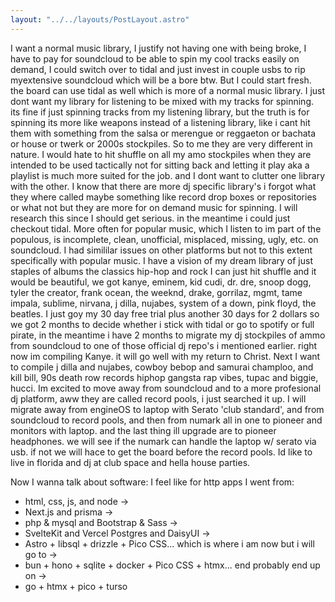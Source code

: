```yaml
---
layout: "../../layouts/PostLayout.astro"
---
```


I want a normal music library, I justify not having one with being broke, I have to pay for soundcloud to be able to spin my cool tracks easily on demand, I could switch over to tidal and just invest in couple usbs to rip myextensive soundcloud which will be a bore btw. But I could start fresh. the board can use tidal as well which is more of a normal music library. I just dont want my library for listening to be mixed with my tracks for spinning. its fine if just spinning tracks from my listening library, but the truth is for spinning its more like weapons instead of a listening library, like i cant hit them with something from the salsa or merengue or reggaeton or bachata or house or twerk or 2000s stockpiles. So to me they are very different in nature. I would hate to hit shuffle on all my amo stockpiles when they are intended to be used tactically not for sitting back and letting it play aka a playlist is much more suited for the job. and I dont want to clutter one library with the other. I know that there are more dj specific library's i forgot what they where called maybe something like record drop boxes or repositories or what not but they are more for on demand music for spinning. I will research this since I should get serious. in the meantime i could just checkout tidal. More often for popular music, which I listen to im  part of the populous, is incomplete, clean, unofficial, misplaced, missing, ugly, etc. on soundcloud. I had simililar issues on other platforms but not to this extent specifically with popular music. I have a vision of my dream library of just staples of albums the classics hip-hop and rock I can just hit shuffle and it would be beautiful, we got kanye, eminem, kid cudi, dr. dre, snoop dogg, tyler the creator, frank ocean, the weeknd, drake, gorrilaz, mgmt, tame impala, sublime, nirvana, j dilla, nujabes, system of a down, pink floyd, the beatles. I just goy my 30 day free trial plus another 30 days for 2 dollars so we got 2 months to decide whether i stick with tidal or go to spotify or full pirate, in the meantime i have 2 months to migrate my dj stockpiles of ammo from soundcloud to one of those official dj repo's i mentioned earlier. right now im compiling Kanye. it will go well with my return to Christ. Next I want to compile j dilla and nujabes, cowboy bebop and samurai champloo, and kill bill, 90s death row records hiphop gangsta rap vibes, tupac and biggie, hucci. Im excited to move away from soundcloud and to a more profesional dj platform, aww they are called record pools, i just searched it up. I will migrate away from engineOS to laptop with Serato 'club standard', and from soundcloud to record pools, and then from numark all in one to pioneer and monitors with laptop. and the last thing ill upgrade are to pioneer headphones. we will see if the numark can handle the laptop w/ serato via usb. if not we will hace to get the board before the record pools. Id like to live in florida and dj at club space and hella house parties.

Now I wanna talk about software:
I feel like for http apps I went from:
- html, css, js, and node ->
- Next.js and prisma ->
- php & mysql and Bootstrap & Sass ->
- SvelteKit and Vercel Postgres and DaisyUI ->
- Astro + libsql + drizzle + Pico CSS... which is where i am now but i will go to ->
- bun + hono + sqlite + docker + Pico CSS + htmx... end probably end up on ->
- go + htmx + pico + turso
